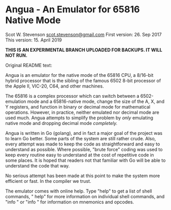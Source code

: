 # Angua - An Emulator for 65816 Native Mode 
Scot W. Stevenson <scot.stevenson@gmail.com>
First version: 26. Sep 2017
This version: 15. April 2019

**THIS IS AN EXPERIMENTAL BRANCH UPLOADED FOR BACKUPS. IT WILL NOT RUN.**

Original README text:

Angua is an emulator for the native mode of the 65816 CPU, a 8/16-bit hybrid
processor that is the sibling of the famous 6502 8-bit processor of the Apple
II, VIC-20, C64, and other machines. 

The 65816 is a complex processor which can switch between a 6502-emulation mode
and a 65816-native mode, change the size of the A, X, and Y registers, and
function in binary or decimal mode for mathematical operations. However, in
practice, neither emulated nor decimal mode are used much. Angua attempts to
simplify the problem by _only_ emulating native mode and dropping decimal mode
_completely._

Angua is written in Go (golang), and in fact a major goal of the project was to
learn Go better. Some parts of the system are still rather crude. Also, every
attempt was made to keep the code as straightforward and easy to understand as
possible. Where possible, "brute force" coding was used to keep every routine
easy to understand at the cost of repetitive code in some places. It is hoped
that readers not that familiar with Go will be able to understand the code that
way. 

No serious attempt has been made at this point to make the system more efficient
or fast. In the compiler we trust. 

The emulator comes with online help. Type "help" to get a list of shell
commands, "<COMMAND> help" for more information on individual shell commands,
and "info <MNEMONIC>" or "info <OPCODE>" for information on mnemonics and
opcodes.


